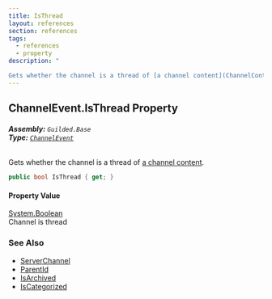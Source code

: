 ```yaml
---
title: IsThread
layout: references
section: references
tags:
  - references
  - property
description: "

Gets whether the channel is a thread of [a channel content](ChannelContent_TId,TServer_ 'Guilded.Base.Content.ChannelContent<TId,TServer>')."
---
```


## ChannelEvent.IsThread Property
###### **Assembly:** `Guilded.Base`<br/>**Type:** [`ChannelEvent`](ChannelEvent 'Guilded.Base.Events.ChannelEvent')

Gets whether the channel is a thread of [a channel content](ChannelContent_TId,TServer_ 'Guilded.Base.Content.ChannelContent<TId,TServer>').

```csharp
public bool IsThread { get; }
```

#### Property Value
[System.Boolean](https://docs.microsoft.com/en-us/dotnet/api/System.Boolean 'System.Boolean')  
Channel is thread

### See Also
- [ServerChannel](ServerChannel 'Guilded.Base.Servers.ServerChannel')
- [ParentId](ServerChannel.ParentId 'Guilded.Base.Servers.ServerChannel.ParentId')
- [IsArchived](ServerChannel.IsArchived 'Guilded.Base.Servers.ServerChannel.IsArchived')
- [IsCategorized](ServerChannel.IsCategorized 'Guilded.Base.Servers.ServerChannel.IsCategorized')